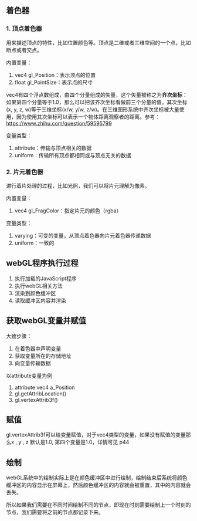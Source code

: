 ## 着色器

### 1. 顶点着色器

用来描述顶点的特性，比如位置颜色等。顶点是二维或者三维空间的一个点，比如断点或者交点。

内置变量：
1. vec4 gl_Position：表示顶点的位置
2. float gl_PointSize：表示点的尺寸

vec4有四个浮点数组成，由四个分量组成的矢量，这个矢量被称之为**齐次坐标**：如果第四个分量等于1.0，那么可以把该齐次坐标看做前三个分量的值。其次坐标(x, y, z, w)等于三维坐标(x/w, y/w, z/w)。在三维图形系统中齐次坐标被大量使用，因为使用其次坐标可以表示一个物体距离观察者的距离。参考：https://www.zhihu.com/question/59595799

变量类型：
1. attribute：传输与顶点相关的数据
2. uniform：传输所有顶点都相同或与顶点无关的数据

### 2. 片元着色器

进行着片处理的过程，比如光照，我们可以将片元理解为像素。

内置变量：
1. vec4 gl_FragColor：指定片元的颜色（rgba）

变量类型：
1. varying：可变的变量，从顶点着色器向片元着色器传递数据
2. uniform：一致的

## webGL程序执行过程

1. 执行加载的JavaScript程序
2. 执行webGL相关方法
3. 渲染到颜色缓冲区
4. 读取缓冲区内容并渲染

## 获取webGL变量并赋值

大致步骤：
1. 在着色器中声明变量
2. 获取变量所在的存储地址
3. 向变量传输数据

以attribute变量为例
1. attribute vec4 a_Position
2. gl.getAttribLocation()
3. gl.vertexAttrib3f()

## 赋值

gl.vertexAttrib3f可以给变量赋值，对于vec4类型的变量，如果没有赋值的变量那么x , y , z 默认是1.0, 第四个变量是1.0，详情可见 p44

## 绘制

webGL系统中的绘制实际上是在颜色缓冲区中进行绘制，绘制结束后系统将颜色缓冲区的内容显示在屏幕上，然后颜色缓冲区的内容就会被重置，其中的内容就会丢失。

所以如果我们需要在不同时间绘制不同的节点，即现在时刻需要绘制上一个时刻的节点，我们需要将之前的节点都记录下来。
